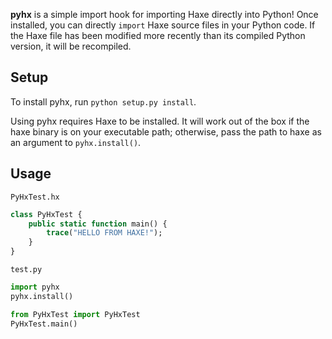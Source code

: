 **pyhx** is a simple import hook for importing Haxe directly into Python! Once 
installed, you can directly `import` Haxe source files in your Python code. If 
the Haxe file has been modified more recently than its compiled Python version, 
it will be recompiled.

## Setup

To install pyhx, run `python setup.py install`.

Using pyhx requires Haxe to be installed. It will work out of the box if the 
haxe binary is on your executable path; otherwise, pass the path to haxe as an 
argument to `pyhx.install()`.

## Usage

`PyHxTest.hx`

```haxe
class PyHxTest {
    public static function main() {
        trace("HELLO FROM HAXE!");
    }
}
```

`test.py`

```python
import pyhx
pyhx.install()

from PyHxTest import PyHxTest
PyHxTest.main()
```
